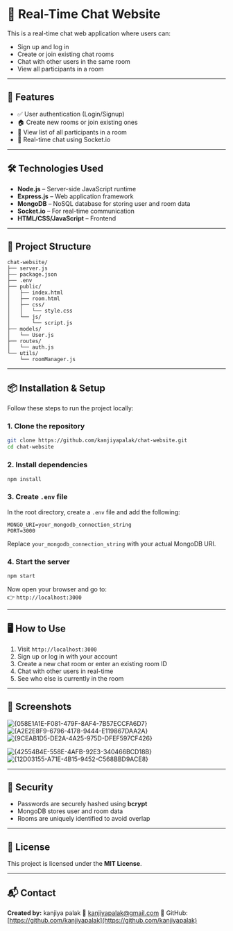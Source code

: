 # 💬 Real-Time Chat Website

This is a real-time chat web application where users can:

- Sign up and log in
- Create or join existing chat rooms
- Chat with other users in the same room
- View all participants in a room

---

## 🚀 Features

- ✅ User authentication (Login/Signup)
- 🏠 Create new rooms or join existing ones
- 👥 View list of all participants in a room
- 💬 Real-time chat using Socket.io

---

## 🛠 Technologies Used

- **Node.js** – Server-side JavaScript runtime
- **Express.js** – Web application framework
- **MongoDB** – NoSQL database for storing user and room data
- **Socket.io** – For real-time communication
- **HTML/CSS/JavaScript** – Frontend

---

## 📁 Project Structure

```
chat-website/
├── server.js
├── package.json
├── .env
├── public/
│   ├── index.html
│   ├── room.html
│   ├── css/
│   │   └── style.css
│   └── js/
│       └── script.js
├── models/
│   └── User.js
├── routes/
│   └── auth.js
└── utils/
    └── roomManager.js
```

---

## 📦 Installation & Setup

Follow these steps to run the project locally:

### 1. Clone the repository

```bash
git clone https://github.com/kanjiyapalak/chat-website.git
cd chat-website
```

### 2. Install dependencies

```bash
npm install
```

### 3. Create `.env` file

In the root directory, create a `.env` file and add the following:

```env
MONGO_URI=your_mongodb_connection_string
PORT=3000
```

Replace `your_mongodb_connection_string` with your actual MongoDB URI.

### 4. Start the server

```bash
npm start
```

Now open your browser and go to:  
👉 `http://localhost:3000`

---

## 🖥️ How to Use

1. Visit `http://localhost:3000`
2. Sign up or log in with your account
3. Create a new chat room or enter an existing room ID
4. Chat with other users in real-time
5. See who else is currently in the room

---

## 📸 Screenshots

![{058E1A1E-F081-479F-8AF4-7B57ECCFA6D7}](https://github.com/user-attachments/assets/ea2aeb0a-784b-4b53-84af-aca10042e17c)
![{A2E2E8F9-6796-4178-9444-E119867DAA2A}](https://github.com/user-attachments/assets/7bbae3de-35af-451c-8384-71eb1f5141ba)
![{9CEAB1D5-DE2A-4A25-975D-DFEF597CF426}](https://github.com/user-attachments/assets/8110a6a3-9271-498a-abe4-e3d338889e46)




![{42554B4E-558E-4AFB-92E3-340466BCD18B}](https://github.com/user-attachments/assets/bab74e3f-4443-496a-897f-aab68af3eaae)
![{12D03155-A71E-4B15-9452-C568BBD9ACE8}](https://github.com/user-attachments/assets/14ea7a0d-b60c-483d-b245-7404bae28350)


---

## 🔐 Security

- Passwords are securely hashed using **bcrypt**
- MongoDB stores user and room data
- Rooms are uniquely identified to avoid overlap

---





## 📃 License

This project is licensed under the **MIT License**.

---

## 📬 Contact

**Created by:** kanjiya palak
📧 kanjiyapalak@gmail.com 
🔗 GitHub: [https://github.com/kanjiyapalak](https://github.com/kanjiyapalak)
